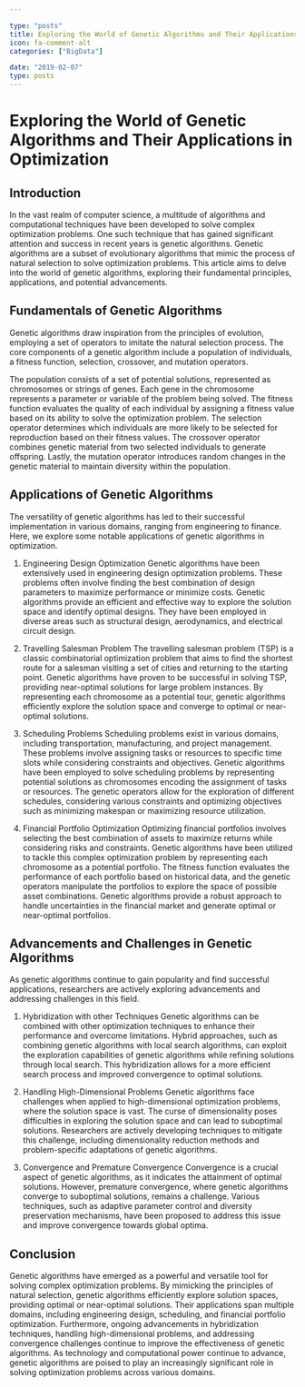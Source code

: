 ```yaml
---

type: "posts"
title: Exploring the World of Genetic Algorithms and Their Applications in Optimization
icon: fa-comment-alt
categories: ["BigData"]

date: "2019-02-07"
type: posts
---
```





# Exploring the World of Genetic Algorithms and Their Applications in Optimization

## Introduction

In the vast realm of computer science, a multitude of algorithms and computational techniques have been developed to solve complex optimization problems. One such technique that has gained significant attention and success in recent years is genetic algorithms. Genetic algorithms are a subset of evolutionary algorithms that mimic the process of natural selection to solve optimization problems. This article aims to delve into the world of genetic algorithms, exploring their fundamental principles, applications, and potential advancements.

## Fundamentals of Genetic Algorithms

Genetic algorithms draw inspiration from the principles of evolution, employing a set of operators to imitate the natural selection process. The core components of a genetic algorithm include a population of individuals, a fitness function, selection, crossover, and mutation operators.

The population consists of a set of potential solutions, represented as chromosomes or strings of genes. Each gene in the chromosome represents a parameter or variable of the problem being solved. The fitness function evaluates the quality of each individual by assigning a fitness value based on its ability to solve the optimization problem. The selection operator determines which individuals are more likely to be selected for reproduction based on their fitness values. The crossover operator combines genetic material from two selected individuals to generate offspring. Lastly, the mutation operator introduces random changes in the genetic material to maintain diversity within the population.

## Applications of Genetic Algorithms

The versatility of genetic algorithms has led to their successful implementation in various domains, ranging from engineering to finance. Here, we explore some notable applications of genetic algorithms in optimization.

1. Engineering Design Optimization
Genetic algorithms have been extensively used in engineering design optimization problems. These problems often involve finding the best combination of design parameters to maximize performance or minimize costs. Genetic algorithms provide an efficient and effective way to explore the solution space and identify optimal designs. They have been employed in diverse areas such as structural design, aerodynamics, and electrical circuit design.

2. Travelling Salesman Problem
The travelling salesman problem (TSP) is a classic combinatorial optimization problem that aims to find the shortest route for a salesman visiting a set of cities and returning to the starting point. Genetic algorithms have proven to be successful in solving TSP, providing near-optimal solutions for large problem instances. By representing each chromosome as a potential tour, genetic algorithms efficiently explore the solution space and converge to optimal or near-optimal solutions.

3. Scheduling Problems
Scheduling problems exist in various domains, including transportation, manufacturing, and project management. These problems involve assigning tasks or resources to specific time slots while considering constraints and objectives. Genetic algorithms have been employed to solve scheduling problems by representing potential solutions as chromosomes encoding the assignment of tasks or resources. The genetic operators allow for the exploration of different schedules, considering various constraints and optimizing objectives such as minimizing makespan or maximizing resource utilization.

4. Financial Portfolio Optimization
Optimizing financial portfolios involves selecting the best combination of assets to maximize returns while considering risks and constraints. Genetic algorithms have been utilized to tackle this complex optimization problem by representing each chromosome as a potential portfolio. The fitness function evaluates the performance of each portfolio based on historical data, and the genetic operators manipulate the portfolios to explore the space of possible asset combinations. Genetic algorithms provide a robust approach to handle uncertainties in the financial market and generate optimal or near-optimal portfolios.

## Advancements and Challenges in Genetic Algorithms

As genetic algorithms continue to gain popularity and find successful applications, researchers are actively exploring advancements and addressing challenges in this field.

1. Hybridization with other Techniques
Genetic algorithms can be combined with other optimization techniques to enhance their performance and overcome limitations. Hybrid approaches, such as combining genetic algorithms with local search algorithms, can exploit the exploration capabilities of genetic algorithms while refining solutions through local search. This hybridization allows for a more efficient search process and improved convergence to optimal solutions.

2. Handling High-Dimensional Problems
Genetic algorithms face challenges when applied to high-dimensional optimization problems, where the solution space is vast. The curse of dimensionality poses difficulties in exploring the solution space and can lead to suboptimal solutions. Researchers are actively developing techniques to mitigate this challenge, including dimensionality reduction methods and problem-specific adaptations of genetic algorithms.

3. Convergence and Premature Convergence
Convergence is a crucial aspect of genetic algorithms, as it indicates the attainment of optimal solutions. However, premature convergence, where genetic algorithms converge to suboptimal solutions, remains a challenge. Various techniques, such as adaptive parameter control and diversity preservation mechanisms, have been proposed to address this issue and improve convergence towards global optima.

## Conclusion

Genetic algorithms have emerged as a powerful and versatile tool for solving complex optimization problems. By mimicking the principles of natural selection, genetic algorithms efficiently explore solution spaces, providing optimal or near-optimal solutions. Their applications span multiple domains, including engineering design, scheduling, and financial portfolio optimization. Furthermore, ongoing advancements in hybridization techniques, handling high-dimensional problems, and addressing convergence challenges continue to improve the effectiveness of genetic algorithms. As technology and computational power continue to advance, genetic algorithms are poised to play an increasingly significant role in solving optimization problems across various domains.